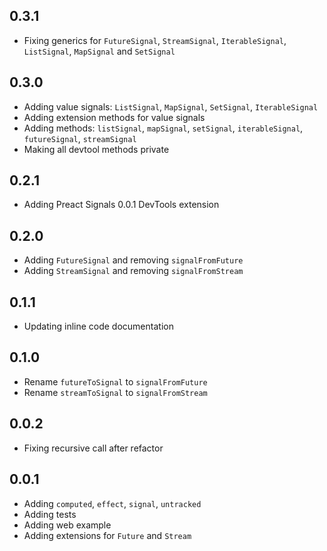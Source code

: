 ## 0.3.1

- Fixing generics for `FutureSignal`, `StreamSignal`, `IterableSignal`, `ListSignal`, `MapSignal` and `SetSignal`

## 0.3.0

- Adding value signals: `ListSignal`, `MapSignal`, `SetSignal`, `IterableSignal`
- Adding extension methods for value signals
- Adding methods: `listSignal`, `mapSignal`, `setSignal`, `iterableSignal`, `futureSignal`, `streamSignal`
- Making all devtool methods private

## 0.2.1

- Adding Preact Signals 0.0.1 DevTools extension

## 0.2.0

- Adding `FutureSignal` and removing `signalFromFuture`
- Adding `StreamSignal` and removing `signalFromStream`

## 0.1.1

- Updating inline code documentation

## 0.1.0

- Rename `futureToSignal` to `signalFromFuture`
- Rename `streamToSignal` to `signalFromStream`

## 0.0.2

- Fixing recursive call after refactor

## 0.0.1

- Adding `computed`, `effect`, `signal`, `untracked`
- Adding tests
- Adding web example
- Adding extensions for `Future` and `Stream`
